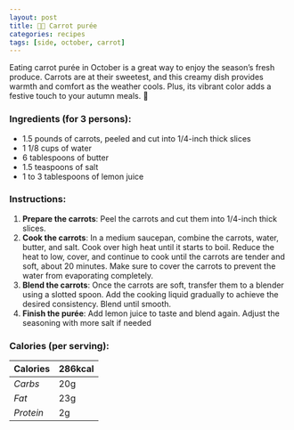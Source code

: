 ```yaml
---
layout: post
title: 👨‍🍳 Carrot purée
categories: recipes
tags: [side, october, carrot]
---
```


Eating carrot purée in October is a great way to enjoy the season’s fresh produce. Carrots are at their sweetest, and this creamy dish provides warmth and comfort as the weather cools. Plus, its vibrant color adds a festive touch to your autumn meals. 🥕

### Ingredients (for 3 persons):
- 1.5 pounds of carrots, peeled and cut into 1/4-inch thick slices
- 1 1/8 cups of water
- 6 tablespoons of butter
- 1.5 teaspoons of salt
- 1 to 3 tablespoons of lemon juice

### Instructions:

1. **Prepare the carrots**: Peel the carrots and cut them into 1/4-inch thick slices.
2. **Cook the carrots**: In a medium saucepan, combine the carrots, water, butter, and salt. Cook over high heat until it starts to boil. Reduce the heat to low, cover, and continue to cook until the carrots are tender and soft, about 20 minutes. Make sure to cover the carrots to prevent the water from evaporating completely.
3. **Blend the carrots**: Once the carrots are soft, transfer them to a blender using a slotted spoon. Add the cooking liquid gradually to achieve the desired consistency. Blend until smooth.
4. **Finish the purée**: Add lemon juice to taste and blend again. Adjust the seasoning with more salt if needed 

### Calories (per serving):

| **Calories** | 286kcal |
| ----------- | ----------- |
| *Carbs* | 20g |
| *Fat* | 23g |
| *Protein* | 2g |